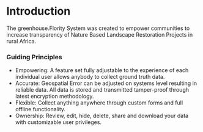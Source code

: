 # Introduction

The greenhouse.Flority System was created to empower communities to increase transparency of Nature Based Landscape Restoration Projects in rural Africa. 

### Guiding Principles 
* Empowering: A feature set fully adjustable to the experience of each individual user allows anybody to collect ground truth data.
* Accurate: Geospatial Error can be adjusted on systems level resulting in reliable data. All data is stored and transmitted tamper-proof through latest encryption methodology. 
* Flexible: Collect anything anywhere through custom forms and full offline functionality.
* Ownership: Review, edit, hide, delete, share and download your data with customizable user privileges.
